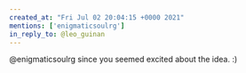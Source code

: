 ```yaml
---
created_at: "Fri Jul 02 20:04:15 +0000 2021"
mentions: ['enigmaticsoulrg']
in_reply_to: @leo_guinan
---
```


@enigmaticsoulrg since you seemed excited about the idea. :)